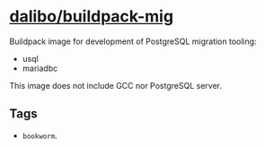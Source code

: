# [dalibo/buildpack-mig](https://hub.docker.com/r/dalibo/buildpack)

Buildpack image for development of PostgreSQL migration tooling:

- usql
- mariadbc

This image does not include GCC nor PostgreSQL server.


## Tags

- `bookworm`.
